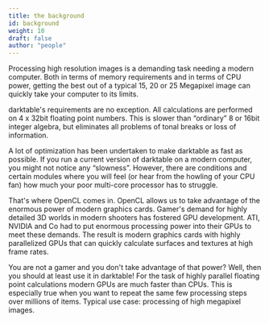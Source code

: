 ```yaml
---
title: the background
id: background
weight: 10
draft: false
author: "people"
---
```


Processing high resolution images is a demanding task needing a modern computer. Both in terms of memory requirements and in terms of CPU power, getting the best out of a typical 15, 20 or 25 Megapixel image can quickly take your computer to its limits.

darktable's requirements are no exception. All calculations are performed on 4 x 32bit floating point numbers. This is slower than “ordinary” 8 or 16bit integer algebra, but eliminates all problems of tonal breaks or loss of information.

A lot of optimization has been undertaken to make darktable as fast as possible. If you run a current version of darktable on a modern computer, you might not notice any “slowness”. However, there are conditions and certain modules where you will feel (or hear from the howling of your CPU fan) how much your poor multi-core processor has to struggle.

That's where OpenCL comes in. OpenCL allows us to take advantage of the enormous power of modern graphics cards. Gamer's demand for highly detailed 3D worlds in modern shooters has fostered GPU development. ATI, NVIDIA and Co had to put enormous processing power into their GPUs to meet these demands. The result is modern graphics cards with highly parallelized GPUs that can quickly calculate surfaces and textures at high frame rates.

You are not a gamer and you don't take advantage of that power? Well, then you should at least use it in darktable! For the task of highly parallel floating point calculations modern GPUs are much faster than CPUs. This is especially true when you want to repeat the same few processing steps over millions of items. Typical use case: processing of high megapixel images.
